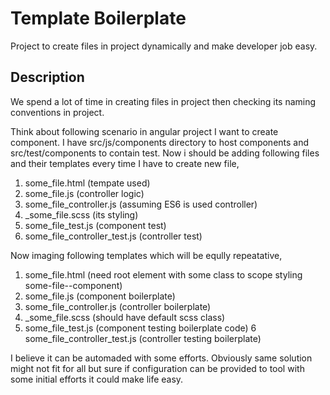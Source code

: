 # Template Boilerplate

Project to create files in project dynamically and make developer job easy.


## Description
We spend a lot of time in creating files in project then checking its naming conventions in project. 

Think about following scenario in angular project I want to create component. I have src/js/components directory to host components and src/test/components to contain test. Now i should be adding following files and their templates every time I have to create new file,

1. some_file.html (tempate used)
2. some_file.js (controller logic)
3. some_file_controller.js (assuming ES6 is used controller)
4. _some_file.scss (its styling)
5. some_file_test.js (component test)
6. some_file_controller_test.js (controller test)

Now imaging following templates which will be eqully repeatative,

1. some_file.html (need root element with some class to scope styling some-file--component)
2. some_file.js (component boilerplate)
3. some_file_controller.js (controller boilerplate)
4. _some_file.scss (should have default scss class)
5. some_file_test.js (component testing boilerplate code)
6 some_file_controller_test.js (controller testing boilerplate)

I believe it can be automaded with some efforts. Obviously same solution might not fit for all but sure if configuration can be provided to tool with some initial efforts it could make life easy.

